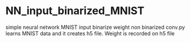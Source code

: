 # NN_input_binarized_MNIST
simple neural network MNIST input binarize weight non binarized
conv.py learns MNIST data and it creates h5 file. Weight is recorded on h5 file
